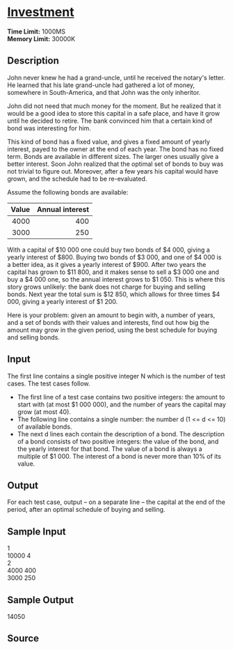 # [Investment](http://poj.org/problem?id=2063)

**Time Limit:** 1000MS  
**Memory Limit:** 30000K

## Description

John never knew he had a grand-uncle, until he received the notary's letter. He learned that his late grand-uncle had gathered a lot of money, somewhere in South-America, and that John was the only inheritor.

John did not need that much money for the moment. But he realized that it would be a good idea to store this capital in a safe place, and have it grow until he decided to retire. The bank convinced him that a certain kind of bond was interesting for him.

This kind of bond has a fixed value, and gives a fixed amount of yearly interest, payed to the owner at the end of each year. The bond has no fixed term. Bonds are available in different sizes. The larger ones usually give a better interest. Soon John realized that the optimal set of bonds to buy was not trivial to figure out. Moreover, after a few years his capital would have grown, and the schedule had to be re-evaluated.

Assume the following bonds are available:

| Value | Annual interest |
|------:|----------------:|
| 4000  | 400 |
| 3000  | 250 |

With a capital of $10 000 one could buy two bonds of $4 000, giving a yearly interest of $800. Buying two bonds of $3 000, and one of $4 000 is a better idea, as it gives a yearly interest of $900. After two years the capital has grown to $11 800, and it makes sense to sell a $3 000 one and buy a $4 000 one, so the annual interest grows to $1 050. This is where this story grows unlikely: the bank does not charge for buying and selling bonds. Next year the total sum is $12 850, which allows for three times $4 000, giving a yearly interest of $1 200.

Here is your problem: given an amount to begin with, a number of years, and a set of bonds with their values and interests, find out how big the amount may grow in the given period, using the best schedule for buying and selling bonds.

## Input

The first line contains a single positive integer N which is the number of test cases. The test cases follow.
* The first line of a test case contains two positive integers: the amount to start with (at most $1 000 000), and the number of years the capital may grow (at most 40). 
* The following line contains a single number: the number d (1 <= d <= 10) of available bonds. 
* The next d lines each contain the description of a bond. The description of a bond consists of two positive integers: the value of the bond, and the yearly interest for that bond. The value of a bond is always a multiple of $1 000. The interest of a bond is never more than 10% of its value.

## Output

For each test case, output – on a separate line – the capital at the end of the period, after an optimal schedule of buying and selling.

## Sample Input

1  
10000 4  
2  
4000 400  
3000 250  

## Sample Output

14050

## Source
